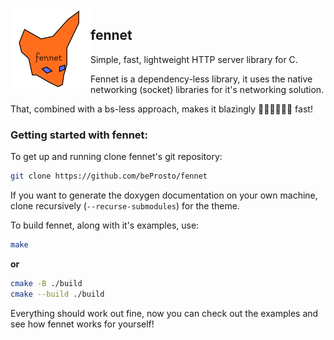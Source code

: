 <img align="left" width="128" height="128" src="./logo.svg">

## fennet

Simple, fast, lightweight HTTP server library for C.


Fennet is a dependency-less library, it uses the native networking (socket) libraries for it's networking solution.

That, combined with a bs-less approach, makes it blazingly 🦊🚀🦊🚀🦊🚀 fast!


### Getting started with fennet:
To get up and running clone fennet's git repository:
```sh
git clone https://github.com/beProsto/fennet
```
If you want to generate the doxygen documentation on your own machine, clone recursively (`--recurse-submodules`) for the theme.

To build fennet, along with it's examples, use:
```sh
make
```
**or**
```sh
cmake -B ./build
cmake --build ./build
```

Everything should work out fine, now you can check out the examples and see how fennet works for yourself!